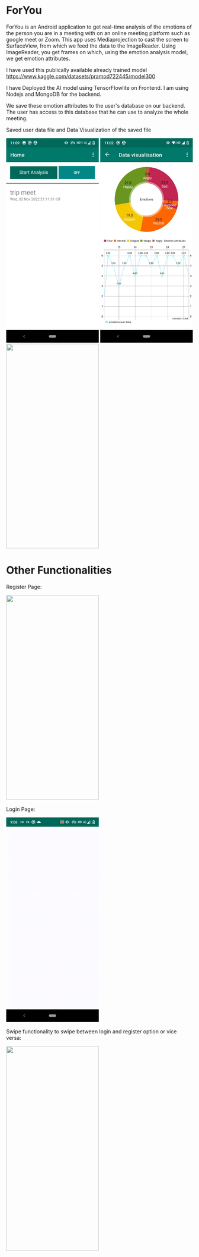 # ForYou
ForYou is an Android application to get real-time analysis of the emotions of the person you are in a meeting with on an online meeting platform such as google meet or Zoom.
This app uses Mediaprojection to cast the screen to SurfaceView, from which we feed the data to the ImageReader. 
Using ImageReader, you get frames on which, using the emotion analysis model, we get emotion attributes.

I have used this publically available already trained model https://www.kaggle.com/datasets/pramod722445/model300

I have Deployed the AI model using TensorFlowlite on Frontend.
I am using Nodejs and MongoDB for the backend.

We save these emotion attributes to the user's database on our backend. The user has access to this database that he can use to analyze the whole meeting.

<p>Saved user data file and  Data Visualization of the saved file 

<p><img src="https://github.com/shivamparihar12/ForYou/blob/master/images/saved%20user%20files.jpeg" width="250" height="550" />
<img src="https://github.com/shivamparihar12/ForYou/blob/master/images/data%20visualisation.jpeg" width="250" height="550" />
<img src="https://github.com/shivamparihar12/ForYou/blob/master/images/data%20visualization.gif" width="250" height="550" />

# Other Functionalities
Register Page: <br>

<img src="https://github.com/shivamparihar12/ForYou/blob/master/images/register.gif" width="250" height="550" />

Login Page: <br>

<img src="https://github.com/shivamparihar12/ForYou/blob/master/images/signin.gif" width="250" height="550" />

Swipe functionality to swipe between login and register option or vice versa: <br>

<img src="https://github.com/shivamparihar12/ForYou/blob/master/images/swipe%20func%20to%20switch%20between%20sign%20and%20register%20page.gif" width="250" height="550" />



